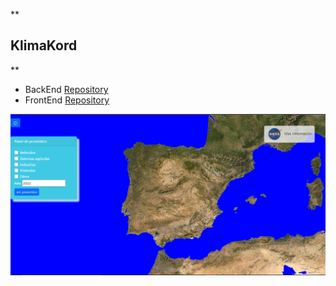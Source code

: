 **

## KlimaKord

**

 - BackEnd [Repository](https://github.com/CBujeda/klimakord-Backend)
 - FrontEnd [Repository](https://github.com/DiegoBlasg/klimakord-frontend)

![KlimaKord Preview](https://raw.githubusercontent.com/CBujeda/klimakord-app/main/portada.PNG)

